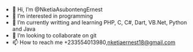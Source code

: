 - 👋 Hi, I’m @NketiaAsubontengErnest
- 👀 I’m interested in programming
- 🌱 I’m currently writting and learning PHP, C, C#, Dart, VB.Net, Python and Java
- 💞️ I’m looking to collaborate on git
- 📫 How to reach me +233554013980,nketiaernest18@gmail.com
